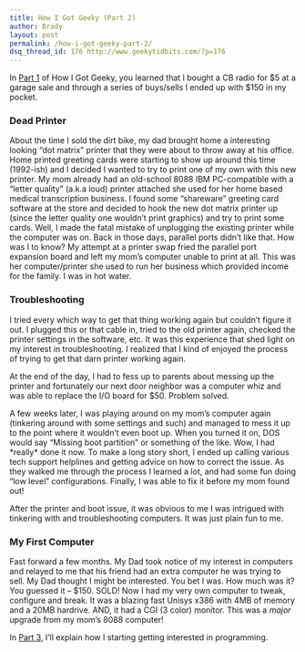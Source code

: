 ```yaml
---
title: How I Got Geeky (Part 2)
author: Brady
layout: post
permalink: /how-i-got-geeky-part-2/
dsq_thread_id: 176 http://www.geekytidbits.com/?p=176
---
```

In [Part 1][1] of How I Got Geeky, you learned that I bought a CB radio for $5 at a garage sale and through a series of buys/sells I ended up with $150 in my pocket.

### Dead Printer

About the time I sold the dirt bike, my dad brought home a interesting looking &#8220;dot matrix&#8221; printer that they were about to throw away at his office. Home printed greeting cards were starting to show up around this time (1992-ish) and I decided I wanted to try to print one of my own with this new printer. My mom already had an old-school 8088 IBM PC-compatible with a &#8220;letter quality&#8221; (a.k.a loud) printer attached she used for her home based medical transcription business. I found some &#8220;shareware&#8221; greeting card software at the store and decided to hook the new dot matrix printer up (since the letter quality one wouldn&#8217;t print graphics) and try to print some cards. Well, I made the fatal mistake of unplugging the existing printer while the computer was on. Back in those days, parallel ports didn&#8217;t like that. How was I to know? My attempt at a printer swap fried the parallel port expansion board and left my mom&#8217;s computer unable to print at all. This was her computer/printer she used to run her business which provided income for the family. I was in hot water.

### Troubleshooting

I tried every which way to get that thing working again but couldn&#8217;t figure it out. I plugged this or that cable in, tried to the old printer again, checked the printer settings in the software, etc. It was this experience that shed light on my interest in troubleshooting. I realized that I kind of enjoyed the process of trying to get that darn printer working again.

At the end of the day, I had to fess up to parents about messing up the printer and fortunately our next door neighbor was a computer whiz and was able to replace the I/O board for $50. Problem solved.

A few weeks later, I was playing around on my mom&#8217;s computer again (tinkering around with some settings and such) and managed to mess it up to the point where it wouldn&#8217;t even boot up. When you turned it on, DOS would say &#8220;Missing boot partition&#8221; or something of the like. Wow, I had \*really\* done it now. To make a long story short, I ended up calling various tech support helplines and getting advice on how to correct the issue. As they walked me through the process I learned a lot, and had some fun doing &#8220;low level&#8221; configurations. Finally, I was able to fix it before my mom found out!

After the printer and boot issue, it was obvious to me I was intrigued with tinkering with and troubleshooting computers. It was just plain fun to me.

### My First Computer

Fast forward a few months. My Dad took notice of my interest in computers and relayed to me that his friend had an extra computer he was trying to sell. My Dad thought I might be interested. You bet I was. How much was it? You guessed it &#8211; $150. SOLD! Now I had my very own computer to tweak, configure and break. It was a blazing fast Unisys x386 with 4MB of memory and a 20MB hardrive. AND, it had a CGI (3 color) monitor. This was a *major* upgrade from my mom&#8217;s 8088 computer!

In [Part 3][2], I&#8217;ll explain how I starting getting interested in programming.

 [1]: /how-i-got-geeky/
 [2]: /how-i-got-geeky-part-3/
